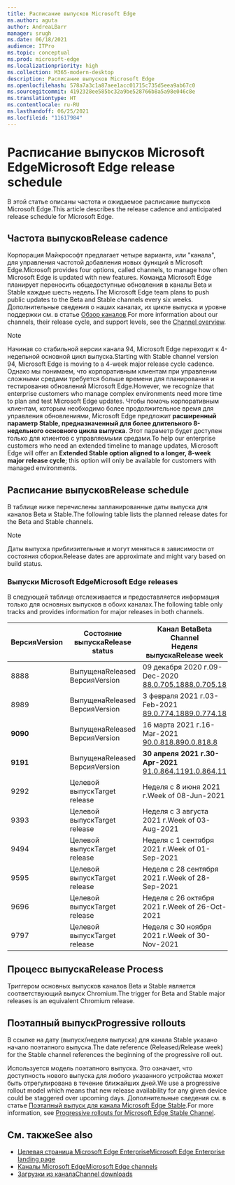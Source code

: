 ```yaml
---
title: Расписание выпусков Microsoft Edge
ms.author: aguta
author: AndreaLBarr
manager: srugh
ms.date: 06/18/2021
audience: ITPro
ms.topic: conceptual
ms.prod: microsoft-edge
ms.localizationpriority: high
ms.collection: M365-modern-desktop
description: Расписание выпусков Microsoft Edge
ms.openlocfilehash: 578a7a3c1a87aee1acc01715c735d5eea9ab67c0
ms.sourcegitcommit: 4192328ee585bc32a9be528766b8a5a98e046c8e
ms.translationtype: HT
ms.contentlocale: ru-RU
ms.lasthandoff: 06/25/2021
ms.locfileid: "11617984"
---
```

# <a name="microsoft-edge-release-schedule"></a><span data-ttu-id="0d779-103">Расписание выпусков Microsoft Edge</span><span class="sxs-lookup"><span data-stu-id="0d779-103">Microsoft Edge release schedule</span></span>

<span data-ttu-id="0d779-104">В этой статье описаны частота и ожидаемое расписание выпусков Microsoft Edge.</span><span class="sxs-lookup"><span data-stu-id="0d779-104">This article describes the release cadence and anticipated release schedule for Microsoft Edge.</span></span>

## <a name="release-cadence"></a><span data-ttu-id="0d779-105">Частота выпусков</span><span class="sxs-lookup"><span data-stu-id="0d779-105">Release cadence</span></span>

<span data-ttu-id="0d779-106">Корпорация Майкрософт предлагает четыре варианта, или "канала", для управления частотой добавления новых функций в Microsoft Edge.</span><span class="sxs-lookup"><span data-stu-id="0d779-106">Microsoft provides four options, called channels, to manage how often Microsoft Edge is updated with new features.</span></span> <span data-ttu-id="0d779-107">Команда Microsoft Edge планирует переносить общедоступные обновления в каналы Beta и Stable каждые шесть недель.</span><span class="sxs-lookup"><span data-stu-id="0d779-107">The Microsoft Edge team plans to push public updates to the Beta and Stable channels every six weeks.</span></span> <span data-ttu-id="0d779-108">Дополнительные сведения о наших каналах, их цикле выпуска и уровне поддержки см. в статье [Обзор каналов](./microsoft-edge-channels.md#channel-overview).</span><span class="sxs-lookup"><span data-stu-id="0d779-108">For more information about our channels, their release cycle, and support levels, see the [Channel overview](./microsoft-edge-channels.md#channel-overview).</span></span>

> [!NOTE]
> <span data-ttu-id="0d779-109">Начиная со стабильной версии канала 94, Microsoft Edge переходит к 4-недельной основной цикл выпуска.</span><span class="sxs-lookup"><span data-stu-id="0d779-109">Starting with Stable channel version 94, Microsoft Edge is moving to a 4-week major release cycle cadence.</span></span> <span data-ttu-id="0d779-110">Однако мы понимаем, что корпоративным клиентам при управлении сложными средами требуется больше времени для планирования и тестирования обновлений Microsoft Edge.</span><span class="sxs-lookup"><span data-stu-id="0d779-110">However, we recognize that enterprise customers who manage complex environments need more time to plan and test Microsoft Edge updates.</span></span> <span data-ttu-id="0d779-111">Чтобы помочь корпоративным клиентам, которым необходимо более продолжительное время для управления обновлениями, Microsoft Edge предложит **расширенный параметр Stable, предназначенный для более длительного 8-недельного основного цикла выпуска**. Этот параметр будет доступен только для клиентов с управляемыми средами.</span><span class="sxs-lookup"><span data-stu-id="0d779-111">To help our enterprise customers who need an extended timeline to manage updates, Microsoft Edge will offer an **Extended Stable option aligned to a longer, 8-week major release cycle**; this option will only be available for customers with managed environments.</span></span>

## <a name="release-schedule"></a><span data-ttu-id="0d779-112">Расписание выпусков</span><span class="sxs-lookup"><span data-stu-id="0d779-112">Release schedule</span></span>

<span data-ttu-id="0d779-113">В таблице ниже перечислены запланированные даты выпуска для каналов Beta и Stable.</span><span class="sxs-lookup"><span data-stu-id="0d779-113">The following table lists the planned release dates for the Beta and Stable channels.</span></span>

> [!NOTE]
> <span data-ttu-id="0d779-114">Даты выпуска приблизительные и могут меняться в зависимости от состояния сборки.</span><span class="sxs-lookup"><span data-stu-id="0d779-114">Release dates are approximate and might vary based on build status.</span></span>

### <a name="microsoft-edge-releases"></a><span data-ttu-id="0d779-115">Выпуски Microsoft Edge</span><span class="sxs-lookup"><span data-stu-id="0d779-115">Microsoft Edge releases</span></span>

<span data-ttu-id="0d779-116">В следующей таблице отслеживается и предоставляется информация только для основных выпусков в обоих каналах.</span><span class="sxs-lookup"><span data-stu-id="0d779-116">The following table only tracks and provides information for major releases in both channels.</span></span>

| <span data-ttu-id="0d779-117">Версия</span><span class="sxs-lookup"><span data-stu-id="0d779-117">Version</span></span> | <span data-ttu-id="0d779-118">Состояние выпуска</span><span class="sxs-lookup"><span data-stu-id="0d779-118">Release status</span></span> | <span data-ttu-id="0d779-119">Канал Beta</span><span class="sxs-lookup"><span data-stu-id="0d779-119">Beta Channel</span></span><br><span data-ttu-id="0d779-120">Неделя выпуска</span><span class="sxs-lookup"><span data-stu-id="0d779-120">Release week</span></span> | <span data-ttu-id="0d779-121">Канал Stable</span><span class="sxs-lookup"><span data-stu-id="0d779-121">Stable Channel</span></span><br><span data-ttu-id="0d779-122">Неделя выпуска</span><span class="sxs-lookup"><span data-stu-id="0d779-122">Release week</span></span> |
|---------|-----|------|--------|
| <span data-ttu-id="0d779-123">88</span><span class="sxs-lookup"><span data-stu-id="0d779-123">88</span></span> | <span data-ttu-id="0d779-124">Выпущена</span><span class="sxs-lookup"><span data-stu-id="0d779-124">Released</span></span><br><span data-ttu-id="0d779-125">Версия</span><span class="sxs-lookup"><span data-stu-id="0d779-125">Version</span></span> | <span data-ttu-id="0d779-126">09 декабря 2020 г.</span><span class="sxs-lookup"><span data-stu-id="0d779-126">09-Dec-2020</span></span><br>[<span data-ttu-id="0d779-127">88.0.705.18</span><span class="sxs-lookup"><span data-stu-id="0d779-127">88.0.705.18</span></span>](/microsoft-edge-relnote-archive-beta-channel.md#version-88070518-december-9) | <span data-ttu-id="0d779-128">21 января 2021 г.</span><span class="sxs-lookup"><span data-stu-id="0d779-128">21-Jan-2021</span></span><br>[<span data-ttu-id="0d779-129">88.0.705.50</span><span class="sxs-lookup"><span data-stu-id="0d779-129">88.0.705.50</span></span>](/microsoft-edge-relnote-archive-stable-channel.md#version-88070550-january-21)|
| <span data-ttu-id="0d779-130">89</span><span class="sxs-lookup"><span data-stu-id="0d779-130">89</span></span> | <span data-ttu-id="0d779-131">Выпущена</span><span class="sxs-lookup"><span data-stu-id="0d779-131">Released</span></span><br><span data-ttu-id="0d779-132">Версия</span><span class="sxs-lookup"><span data-stu-id="0d779-132">Version</span></span> | <span data-ttu-id="0d779-133">3 февраля 2021 г.</span><span class="sxs-lookup"><span data-stu-id="0d779-133">03-Feb-2021</span></span><br>[<span data-ttu-id="0d779-134">89.0.774.18</span><span class="sxs-lookup"><span data-stu-id="0d779-134">89.0.774.18</span></span>](/microsoft-edge-relnote-beta-channel.md#version-89077423-february-8) | <span data-ttu-id="0d779-135">4 марта 2021 г.</span><span class="sxs-lookup"><span data-stu-id="0d779-135">04-Mar-2021</span></span><br>[<span data-ttu-id="0d779-136">89.0.774.45</span><span class="sxs-lookup"><span data-stu-id="0d779-136">89.0.774.45</span></span>](/microsoft-edge-relnote-stable-channel.md#version-89077445-march-4) |
| **<span data-ttu-id="0d779-137">90</span><span class="sxs-lookup"><span data-stu-id="0d779-137">90</span></span>** | <span data-ttu-id="0d779-138">Выпущена</span><span class="sxs-lookup"><span data-stu-id="0d779-138">Released</span></span><br><span data-ttu-id="0d779-139">Версия</span><span class="sxs-lookup"><span data-stu-id="0d779-139">Version</span></span> | <span data-ttu-id="0d779-140">16 марта 2021 г.</span><span class="sxs-lookup"><span data-stu-id="0d779-140">16-Mar-2021</span></span><br>[<span data-ttu-id="0d779-141">90.0.818.8</span><span class="sxs-lookup"><span data-stu-id="0d779-141">90.0.818.8</span></span>](/microsoft-edge-relnote-beta-channel.md#version-9008188-march-16) | **<span data-ttu-id="0d779-142">15 апреля 2021 г.</span><span class="sxs-lookup"><span data-stu-id="0d779-142">15-Apr-2021</span></span>**<BR>**[<span data-ttu-id="0d779-143">90.0.818.39</span><span class="sxs-lookup"><span data-stu-id="0d779-143">90.0.818.39</span></span>](/microsoft-edge-relnote-stable-channel#version-90081839-april-15)** |
| **<span data-ttu-id="0d779-144">91</span><span class="sxs-lookup"><span data-stu-id="0d779-144">91</span></span>** | <span data-ttu-id="0d779-145">Выпущена</span><span class="sxs-lookup"><span data-stu-id="0d779-145">Released</span></span><br><span data-ttu-id="0d779-146">Версия</span><span class="sxs-lookup"><span data-stu-id="0d779-146">Version</span></span> | **<span data-ttu-id="0d779-147">30 апреля 2021 г.</span><span class="sxs-lookup"><span data-stu-id="0d779-147">30-Apr-2021</span></span>**<br>[<span data-ttu-id="0d779-148">91.0.864.11</span><span class="sxs-lookup"><span data-stu-id="0d779-148">91.0.864.11</span></span>](/microsoft-edge-relnote-beta-channel.md#version-91086411-april-30) | **<span data-ttu-id="0d779-149">27 мая 2021 г.</span><span class="sxs-lookup"><span data-stu-id="0d779-149">27-May-2021</span></span>**<BR>**[<span data-ttu-id="0d779-150">91.0.864.37</span><span class="sxs-lookup"><span data-stu-id="0d779-150">91.0.864.37</span></span>](/microsoft-edge-relnote-stable-channel#version-91086437-may-27)** |
| <span data-ttu-id="0d779-151">92</span><span class="sxs-lookup"><span data-stu-id="0d779-151">92</span></span> | <span data-ttu-id="0d779-152">Целевой выпуск</span><span class="sxs-lookup"><span data-stu-id="0d779-152">Target release</span></span> | <span data-ttu-id="0d779-153">Неделя с 8 июня 2021 г.</span><span class="sxs-lookup"><span data-stu-id="0d779-153">Week of 08-Jun-2021</span></span> | <span data-ttu-id="0d779-154">Неделя с 22 июля 2021 г.</span><span class="sxs-lookup"><span data-stu-id="0d779-154">Week of 22-Jul-2021</span></span> |
| <span data-ttu-id="0d779-155">93</span><span class="sxs-lookup"><span data-stu-id="0d779-155">93</span></span> | <span data-ttu-id="0d779-156">Целевой выпуск</span><span class="sxs-lookup"><span data-stu-id="0d779-156">Target release</span></span> | <span data-ttu-id="0d779-157">Неделя с 3 августа 2021 г.</span><span class="sxs-lookup"><span data-stu-id="0d779-157">Week of 03-Aug-2021</span></span> | <span data-ttu-id="0d779-158">Неделя со 2 сентября 2021 г.</span><span class="sxs-lookup"><span data-stu-id="0d779-158">Week of 02-Sep-2021</span></span> |
| <span data-ttu-id="0d779-159">94</span><span class="sxs-lookup"><span data-stu-id="0d779-159">94</span></span> | <span data-ttu-id="0d779-160">Целевой выпуск</span><span class="sxs-lookup"><span data-stu-id="0d779-160">Target release</span></span> | <span data-ttu-id="0d779-161">Неделя с 1 сентября 2021 г.</span><span class="sxs-lookup"><span data-stu-id="0d779-161">Week of 01-Sep-2021</span></span> | <span data-ttu-id="0d779-162">Неделя с 23 сентября 2021 г.</span><span class="sxs-lookup"><span data-stu-id="0d779-162">Week of 23-Sep-2021</span></span> |
| <span data-ttu-id="0d779-163">95</span><span class="sxs-lookup"><span data-stu-id="0d779-163">95</span></span> | <span data-ttu-id="0d779-164">Целевой выпуск</span><span class="sxs-lookup"><span data-stu-id="0d779-164">Target release</span></span> | <span data-ttu-id="0d779-165">Неделя с 28 сентября 2021 г.</span><span class="sxs-lookup"><span data-stu-id="0d779-165">Week of 28-Sep-2021</span></span> | <span data-ttu-id="0d779-166">Неделя с 21 октября 2021 г.</span><span class="sxs-lookup"><span data-stu-id="0d779-166">Week of 21-Oct-2021</span></span> |
| <span data-ttu-id="0d779-167">96</span><span class="sxs-lookup"><span data-stu-id="0d779-167">96</span></span> | <span data-ttu-id="0d779-168">Целевой выпуск</span><span class="sxs-lookup"><span data-stu-id="0d779-168">Target release</span></span> | <span data-ttu-id="0d779-169">Неделя с 26 октября 2021 г.</span><span class="sxs-lookup"><span data-stu-id="0d779-169">Week of 26-Oct-2021</span></span> | <span data-ttu-id="0d779-170">Неделя с 18 ноября 2021 г.</span><span class="sxs-lookup"><span data-stu-id="0d779-170">Week of 18-Nov-2021</span></span> |
| <span data-ttu-id="0d779-171">97</span><span class="sxs-lookup"><span data-stu-id="0d779-171">97</span></span> | <span data-ttu-id="0d779-172">Целевой выпуск</span><span class="sxs-lookup"><span data-stu-id="0d779-172">Target release</span></span> | <span data-ttu-id="0d779-173">Неделя с 30 ноября 2021 г.</span><span class="sxs-lookup"><span data-stu-id="0d779-173">Week of 30-Nov-2021</span></span> | <span data-ttu-id="0d779-174">Неделя с 06 января 2022 г.</span><span class="sxs-lookup"><span data-stu-id="0d779-174">Week of 06-Jan-2022</span></span> |

## <a name="release-process"></a><span data-ttu-id="0d779-175">Процесс выпуска</span><span class="sxs-lookup"><span data-stu-id="0d779-175">Release Process</span></span>

<span data-ttu-id="0d779-176">Триггером основных выпусков каналов Beta и Stable является соответствующий выпуск Chromium.</span><span class="sxs-lookup"><span data-stu-id="0d779-176">The trigger for Beta and Stable major releases is an equivalent Chromium release.</span></span>

## <a name="progressive-rollouts"></a><span data-ttu-id="0d779-177">Поэтапный выпуск</span><span class="sxs-lookup"><span data-stu-id="0d779-177">Progressive rollouts</span></span>

<span data-ttu-id="0d779-178">В ссылке на дату (выпуск/неделя выпуска) для канала Stable указано начало поэтапного выпуска.</span><span class="sxs-lookup"><span data-stu-id="0d779-178">The date reference (Released/Release week) for the Stable channel references the beginning of the progressive roll out.</span></span>

<span data-ttu-id="0d779-179">Используется модель поэтапного выпуска. Это означает, что доступность нового выпуска для любого указанного устройства может быть отрегулирована в течение ближайших дней.</span><span class="sxs-lookup"><span data-stu-id="0d779-179">We use a progressive rollout model which means that new release availability for any given device could be staggered over upcoming days.</span></span> <span data-ttu-id="0d779-180">Дополнительные сведения см. в статье [Поэтапный выпуск для канала Microsoft Edge Stable](/deployedge/microsoft-edge-update-progressive-rollout).</span><span class="sxs-lookup"><span data-stu-id="0d779-180">For more information, see [Progressive rollouts for Microsoft Edge Stable Channel](/deployedge/microsoft-edge-update-progressive-rollout).</span></span>

## <a name="see-also"></a><span data-ttu-id="0d779-181">См. также</span><span class="sxs-lookup"><span data-stu-id="0d779-181">See also</span></span>

- [<span data-ttu-id="0d779-182">Целевая страница Microsoft Edge Enterprise</span><span class="sxs-lookup"><span data-stu-id="0d779-182">Microsoft Edge Enterprise landing page</span></span>](https://aka.ms/EdgeEnterprise)
- [<span data-ttu-id="0d779-183">Каналы Microsoft Edge</span><span class="sxs-lookup"><span data-stu-id="0d779-183">Microsoft Edge channels</span></span>](/deployedge/microsoft-edge-channels)
- [<span data-ttu-id="0d779-184">Загрузки из канала</span><span class="sxs-lookup"><span data-stu-id="0d779-184">Channel downloads</span></span>](https://www.microsoft.com/edge/business/download)